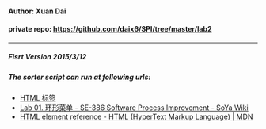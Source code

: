 #### Author: Xuan Dai
#### private repo: https://github.com/daix6/SPI/tree/master/lab2
---
  
  
##### Fisrt Version 2015/3/12
##### The sorter script can run at following urls:
- [HTML <table> 标签](http://www.w3school.com.cn/tags/tag_table.asp)
- [Lab 01. 环形菜单 - SE-386 Software Process Improvement - SoYa Wiki](http://my.ss.sysu.edu.cn/wiki/pages/viewpage.action?pageId=395968523)
- [HTML element reference - HTML (HyperText Markup Language) | MDN</title>](https://developer.mozilla.org/en-US/docs/Web/HTML/Element)